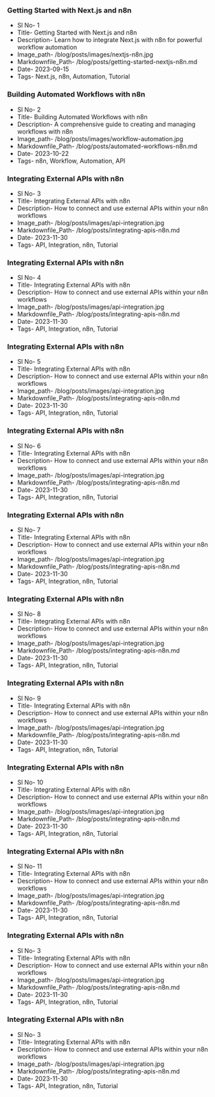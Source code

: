 ### Getting Started with Next.js and n8n

- Sl No- 1
- Title- Getting Started with Next.js and n8n
- Description- Learn how to integrate Next.js with n8n for powerful workflow automation
- Image_path- /blog/posts/images/nextjs-n8n.jpg
- Markdownfile_Path- /blog/posts/getting-started-nextjs-n8n.md
- Date- 2023-09-15
- Tags- Next.js, n8n, Automation, Tutorial

### Building Automated Workflows with n8n

- Sl No- 2
- Title- Building Automated Workflows with n8n
- Description- A comprehensive guide to creating and managing workflows with n8n
- Image_path- /blog/posts/images/workflow-automation.jpg
- Markdownfile_Path- /blog/posts/automated-workflows-n8n.md
- Date- 2023-10-22
- Tags- n8n, Workflow, Automation, API

### Integrating External APIs with n8n

- Sl No- 3
- Title- Integrating External APIs with n8n
- Description- How to connect and use external APIs within your n8n workflows
- Image_path- /blog/posts/images/api-integration.jpg
- Markdownfile_Path- /blog/posts/integrating-apis-n8n.md
- Date- 2023-11-30
- Tags- API, Integration, n8n, Tutorial 

### Integrating External APIs with n8n

- Sl No- 4
- Title- Integrating External APIs with n8n
- Description- How to connect and use external APIs within your n8n workflows
- Image_path- /blog/posts/images/api-integration.jpg
- Markdownfile_Path- /blog/posts/integrating-apis-n8n.md
- Date- 2023-11-30
- Tags- API, Integration, n8n, Tutorial 

### Integrating External APIs with n8n

- Sl No- 5
- Title- Integrating External APIs with n8n
- Description- How to connect and use external APIs within your n8n workflows
- Image_path- /blog/posts/images/api-integration.jpg
- Markdownfile_Path- /blog/posts/integrating-apis-n8n.md
- Date- 2023-11-30
- Tags- API, Integration, n8n, Tutorial 

### Integrating External APIs with n8n

- Sl No- 6
- Title- Integrating External APIs with n8n
- Description- How to connect and use external APIs within your n8n workflows
- Image_path- /blog/posts/images/api-integration.jpg
- Markdownfile_Path- /blog/posts/integrating-apis-n8n.md
- Date- 2023-11-30
- Tags- API, Integration, n8n, Tutorial 


### Integrating External APIs with n8n

- Sl No- 7
- Title- Integrating External APIs with n8n
- Description- How to connect and use external APIs within your n8n workflows
- Image_path- /blog/posts/images/api-integration.jpg
- Markdownfile_Path- /blog/posts/integrating-apis-n8n.md
- Date- 2023-11-30
- Tags- API, Integration, n8n, Tutorial 


### Integrating External APIs with n8n

- Sl No- 8
- Title- Integrating External APIs with n8n
- Description- How to connect and use external APIs within your n8n workflows
- Image_path- /blog/posts/images/api-integration.jpg
- Markdownfile_Path- /blog/posts/integrating-apis-n8n.md
- Date- 2023-11-30
- Tags- API, Integration, n8n, Tutorial 


### Integrating External APIs with n8n

- Sl No- 9
- Title- Integrating External APIs with n8n
- Description- How to connect and use external APIs within your n8n workflows
- Image_path- /blog/posts/images/api-integration.jpg
- Markdownfile_Path- /blog/posts/integrating-apis-n8n.md
- Date- 2023-11-30
- Tags- API, Integration, n8n, Tutorial 


### Integrating External APIs with n8n

- Sl No- 10
- Title- Integrating External APIs with n8n
- Description- How to connect and use external APIs within your n8n workflows
- Image_path- /blog/posts/images/api-integration.jpg
- Markdownfile_Path- /blog/posts/integrating-apis-n8n.md
- Date- 2023-11-30
- Tags- API, Integration, n8n, Tutorial 


### Integrating External APIs with n8n

- Sl No- 11
- Title- Integrating External APIs with n8n
- Description- How to connect and use external APIs within your n8n workflows
- Image_path- /blog/posts/images/api-integration.jpg
- Markdownfile_Path- /blog/posts/integrating-apis-n8n.md
- Date- 2023-11-30
- Tags- API, Integration, n8n, Tutorial 



### Integrating External APIs with n8n

- Sl No- 3
- Title- Integrating External APIs with n8n
- Description- How to connect and use external APIs within your n8n workflows
- Image_path- /blog/posts/images/api-integration.jpg
- Markdownfile_Path- /blog/posts/integrating-apis-n8n.md
- Date- 2023-11-30
- Tags- API, Integration, n8n, Tutorial 


### Integrating External APIs with n8n

- Sl No- 3
- Title- Integrating External APIs with n8n
- Description- How to connect and use external APIs within your n8n workflows
- Image_path- /blog/posts/images/api-integration.jpg
- Markdownfile_Path- /blog/posts/integrating-apis-n8n.md
- Date- 2023-11-30
- Tags- API, Integration, n8n, Tutorial 